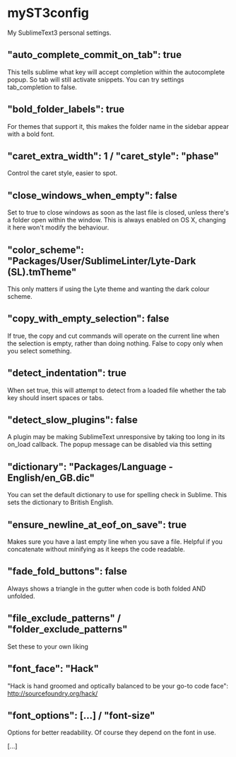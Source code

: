 myST3config
===========

My SublimeText3 personal settings.

## "auto_complete_commit_on_tab": true
This tells sublime what key will accept completion within the autocomplete popup. So tab will still activate snippets. You can try settings tab_completion to false.

## "bold_folder_labels": true
For themes that support it, this makes the folder name in the sidebar appear with a bold font.

## "caret_extra_width": 1 / "caret_style": "phase"
Control the caret style, easier to spot.

## "close_windows_when_empty": false
Set to true to close windows as soon as the last file is closed, unless there's a folder open within the window. This is always enabled on OS X, changing it here won't modify the behaviour.

## "color_scheme": "Packages/User/SublimeLinter/Lyte-Dark (SL).tmTheme"
This only matters if using the Lyte theme and wanting the dark colour scheme.

## "copy_with_empty_selection": false
If true, the copy and cut commands will operate on the current line when the selection is empty, rather than doing nothing. False to copy only when you select something.

## "detect_indentation": true
When set true, this will attempt to detect from a loaded file whether the tab key should insert spaces or tabs.

## "detect_slow_plugins": false
A plugin may be making SublimeText unresponsive by taking too long in its on_load callback. The popup message can be disabled via this setting

## "dictionary": "Packages/Language - English/en_GB.dic"
You can set the default dictionary to use for spelling check in Sublime. This sets the dictionary to British English.

## "ensure_newline_at_eof_on_save": true
Makes sure you have a last empty line when you save a file. Helpful if you concatenate without minifying as it keeps the code readable.

## "fade_fold_buttons": false
Always shows a triangle in the gutter when code is both folded AND unfolded.

## "file_exclude_patterns" / "folder_exclude_patterns"
Set these to your own liking

## "font_face": "Hack"
"Hack is hand groomed and optically balanced to be your go-to code face": http://sourcefoundry.org/hack/

## "font_options": [...] / "font-size"
Options for better readability. Of course they depend on the font in use.


[...]

